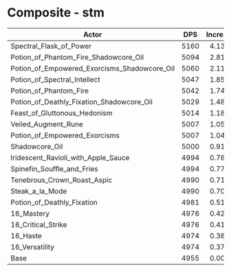 # Composite - stm
| Actor | DPS | Increase |
|---|:---:|:---:|
|Spectral_Flask_of_Power|5160|4.13%|
|Potion_of_Phantom_Fire_Shadowcore_Oil|5094|2.81%|
|Potion_of_Empowered_Exorcisms_Shadowcore_Oil|5060|2.11%|
|Potion_of_Spectral_Intellect|5047|1.85%|
|Potion_of_Phantom_Fire|5042|1.74%|
|Potion_of_Deathly_Fixation_Shadowcore_Oil|5029|1.48%|
|Feast_of_Gluttonous_Hedonism|5014|1.18%|
|Veiled_Augment_Rune|5007|1.05%|
|Potion_of_Empowered_Exorcisms|5007|1.04%|
|Shadowcore_Oil|5000|0.91%|
|Iridescent_Ravioli_with_Apple_Sauce|4994|0.78%|
|Spinefin_Souffle_and_Fries|4994|0.77%|
|Tenebrous_Crown_Roast_Aspic|4990|0.71%|
|Steak_a_la_Mode|4990|0.70%|
|Potion_of_Deathly_Fixation|4981|0.51%|
|16_Mastery|4976|0.42%|
|16_Critical_Strike|4976|0.41%|
|16_Haste|4974|0.38%|
|16_Versatility|4974|0.37%|
|Base|4955|0.00%|
